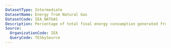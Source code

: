 ```yaml
---
DatasetType: Intermediate
DatasetName: Energy from Natural Gas
DatasetCode: IEA_NATGAS
Description: Percentage of total final energy consumption generated from Natural Gas
Source:
  OrganizationCode: IEA
  QueryCode: TESbySource
---
```


